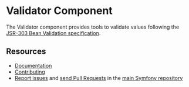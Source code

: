 Validator Component
===================

The Validator component provides tools to validate values following the
[JSR-303 Bean Validation specification][1].

Resources
---------

  * [Documentation](https://symfony.com/doc/current/components/validator.html)
  * [Contributing](https://symfony.com/doc/current/contributing/index.html)
  * [Report issues](https://github.com/symfony/symfony/issues) and
    [send Pull Requests](https://github.com/symfony/symfony/pulls)
    in the [main Symfony repository](https://github.com/symfony/symfony)

[1]: https://jcp.org/en/jsr/detail?id=303
